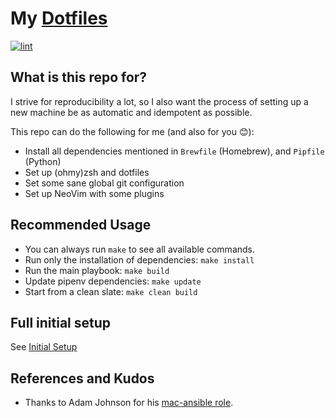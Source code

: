 # My [Dotfiles](https://wiki.archlinux.org/index.php/Dotfiles)

[![lint](https://github.com/jscheytt/dotfiles/actions/workflows/lint.yml/badge.svg)](https://github.com/jscheytt/dotfiles/actions/workflows/lint.yml)

## What is this repo for?

I strive for reproducibility a lot, so I also want the process of setting up a new machine be as automatic and idempotent as possible.

This repo can do the following for me (and also for you 😊):

* Install all dependencies mentioned in `Brewfile` (Homebrew), and `Pipfile` (Python)
* Set up (ohmy)zsh and dotfiles
* Set some sane global git configuration
* Set up NeoVim with some plugins

## Recommended Usage

* You can always run `make` to see all available commands.
* Run only the installation of dependencies: `make install`
* Run the main playbook: `make build`
* Update pipenv dependencies: `make update`
* Start from a clean slate: `make clean build`

## Full initial setup

See [Initial Setup](docs/init.md)

## References and Kudos

* Thanks to Adam Johnson for his [mac-ansible role](https://github.com/adamchainz/mac-ansible).
